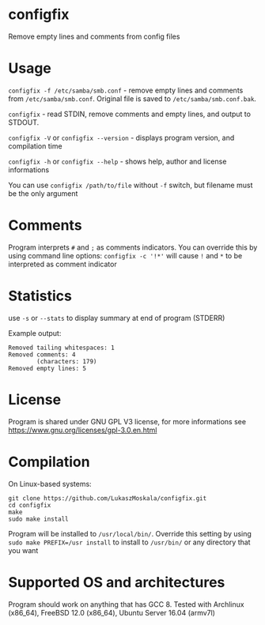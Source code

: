 # configfix
Remove empty lines and comments from config files
# Usage
`configfix -f /etc/samba/smb.conf` - remove empty lines and comments from `/etc/samba/smb.conf`. Original file is saved to `/etc/samba/smb.conf.bak`.

`configfix` - read STDIN, remove comments and empty lines, and output to STDOUT.

`configfix -V` or `configfix --version` - displays program version, and compilation time

`configfix -h` or `configfix --help` - shows help, author and license informations

You can use `configfix /path/to/file` without `-f` switch, but filename must be the only argument
# Comments
Program interprets `#` and `;` as comments indicators. You can override this by using command line options:
`configfix -c '!*'` will cause `!` and `*` to be interpreted as comment indicator
# Statistics
use `-s` or `--stats` to display summary at end of program (STDERR)

Example output:
```
Removed tailing whitespaces: 1
Removed comments: 4
        (characters: 179)
Removed empty lines: 5
```
# License
Program is shared under GNU GPL V3 license, for more informations see https://www.gnu.org/licenses/gpl-3.0.en.html
# Compilation
On Linux-based systems:
```
git clone https://github.com/LukaszMoskala/configfix.git
cd configfix
make
sudo make install
```
Program will be installed to `/usr/local/bin/`. Override this setting by using `sudo make PREFIX=/usr install` to install to `/usr/bin/` or any directory that you want
# Supported OS and architectures
Program should work on anything that has GCC 8. Tested with Archlinux (x86_64), FreeBSD 12.0 (x86_64), Ubuntu Server 16.04 (armv7l)
